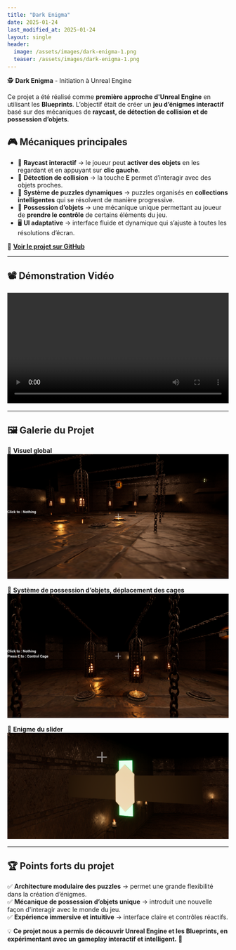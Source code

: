 ```yaml
---
title: "Dark Enigma"
date: 2025-01-24
last_modified_at: 2025-01-24
layout: single
header:
  image: /assets/images/dark-enigma-1.png
  teaser: /assets/images/dark-enigma-1.png
---
```


🕵️ **Dark Enigma** - Initiation à Unreal Engine  

Ce projet a été réalisé comme **première approche d'Unreal Engine** en utilisant les **Blueprints**. L’objectif était de créer un **jeu d’énigmes interactif** basé sur des mécaniques de **raycast, de détection de collision et de possession d’objets**.  

## 🎮 **Mécaniques principales**  

- 🎯 **Raycast interactif** → le joueur peut **activer des objets** en les regardant et en appuyant sur **clic gauche**.  
- 🔵 **Détection de collision** → la touche **E** permet d’interagir avec des objets proches.  
- 🧩 **Système de puzzles dynamiques** → puzzles organisés en **collections intelligentes** qui se résolvent de manière progressive.  
- 👻 **Possession d’objets** → une mécanique unique permettant au joueur de **prendre le contrôle** de certains éléments du jeu.  
- 🖥️ **UI adaptative** → interface fluide et dynamique qui s’ajuste à toutes les résolutions d’écran.  

🔗 **[Voir le projet sur GitHub](https://github.com/Quest-Education-Group/lyo-t3-gamegear-p8-10)**  

---

## 📽️ **Démonstration Vidéo**  

<video controls width="100%">
  <source src="/assets/videos/dark-enigma-demo.mp4" type="video/mp4">
  Votre navigateur ne supporte pas la vidéo.
</video>  

---

## 🖼️ **Galerie du Projet**  

📌 **Visuel global**  
![Exploration](/assets/images/dark-enigma-1.png)  

📌 **Système de possession d’objets, déplacement des cages**  
![Interface](/assets/images/dark-enigma-2.png)  

📌 **Enigme du slider**  
![Possession](/assets/images/dark-enigma-3.png)  

---

## 🏆 **Points forts du projet**  
✅ **Architecture modulaire des puzzles** → permet une grande flexibilité dans la création d’énigmes.  
✅ **Mécanique de possession d’objets unique** → introduit une nouvelle façon d'interagir avec le monde du jeu.  
✅ **Expérience immersive et intuitive** → interface claire et contrôles réactifs.  

💡 **Ce projet nous a permis de découvrir Unreal Engine et les Blueprints, en expérimentant avec un gameplay interactif et intelligent.** 🚀
